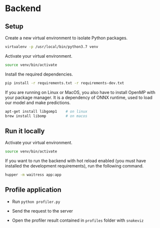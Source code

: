 # Backend

## Setup

Create a new virtual environment to isolate Python packages.

```bash
virtualenv -p /usr/local/bin/python3.7 venv
```

Activate your virtual environment.

```bash
source venv/bin/activate
```

Install the required dependencies.

```bash
pip install -r requirements.txt -r requirements-dev.txt
```

If you are running on Linux or MacOS, you also have to install OpenMP with your package manager. It is a dependency of ONNX runtime, used to load our model and make predictions.

```bash
apt-get install libgomp1    # on linux
brew install libomp         # on macos
```

## Run it locally

Activate your virtual environment.

```bash
source venv/bin/activate
```

If you want to run the backend with hot reload enabled (you must have installed the development requirements), run the following command.

```bash
hupper -m waitress app:app
```

## Profile application

- Run `python profiler.py`

- Send the request to the server

- Open the profiler result contained in `profiles` folder with `snakeviz`
